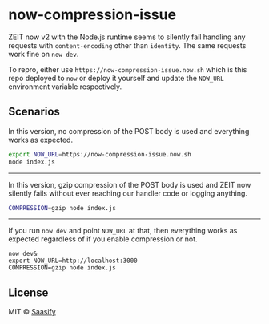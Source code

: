 # now-compression-issue

ZEIT now v2 with the Node.js runtime seems to silently fail handling any requests with `content-encoding` other than `identity`. The same requests work fine on `now dev`.

To repro, either use `https://now-compression-issue.now.sh` which is this repo deployed to `now` or deploy it yourself and update the `NOW_URL` environment variable respectively.

## Scenarios

In this version, no compression of the POST body is used and everything works as expected.

```bash
export NOW_URL=https://now-compression-issue.now.sh
node index.js
```

---

In this version, gzip compression of the POST body is used and ZEIT now silently fails without ever reaching our handler code or logging anything.

```bash
COMPRESSION=gzip node index.js
```

---

If you run `now dev` and point `NOW_URL` at that, then everything works as expected regardless of if you enable compression or not.

```
now dev&
export NOW_URL=http://localhost:3000
COMPRESSION=gzip node index.js
```

## License

MIT © [Saasify](https://saasify.sh)
